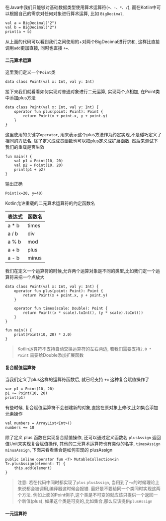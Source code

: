 在Java中我们只能够对基础数据类型使用算术运算符(`+、-、*、/`), 而在Kotlin中可以根据自己的需求对任何对象进行算术运算, 比如 `BigDecimal`,

```
val a = BigDecimal("2")
val b = BigDecimal("2")
print(a + b)
```

从上面的代码可以看到我们之间使用的+对两个BigDecimal进行求和, 这样比直接调用`add`更加直接, 同时也直接 `+=`.


#### 二元算术运算

这里我们定义一个`Point`类

```
data class Point(val x: Int, val y: Int)
```

接下来我们就看看如何实现对普通对象进行二元运算, 实现两个点相加, 在Point类中添加plus方法

```
data class Point(val x: Int, val y: Int) {
    operator fun plus(point: Point): Point {
        return Point(x + point.x, y + point.y)
    }
}
```

这里使用的关键字`operator`, 用来表示这个plus方法作为约定实现,不是碰巧定义了相同的方法名. 除了定义成成员函数也可以把plus定义成扩展函数. 然后来测试下我们的重载是否生效

```
fun main() {
    val p1 = Point(10, 20)
    val p2 = Point(10, 20)
    print(p1 + p2)
}
```

输出正确

```
Point(x=20, y=40)
```

Kotlin允许重载的二元算术运算符的约定函数名

| 表达式 | 函数名 |
| --- | --- |
| a * b | times |
| a / b | div |
| a % b | mod |
| a + b | plus |
| a - b | minus |


我们在定义一个运算符的时候,允许两个运算对象是不同的类型,比如我们定一个运算符来把一个点放大

```
data class Point(val x: Int, val y: Int) {
    operator fun plus(point: Point): Point {
        return Point(x + point.x, y + point.y)
    }

    operator fun times(scale: Double): Point {
        return Point((x * scale).toInt(), (y * scale).toInt())
    }
}

fun main() {
    print(Point(10, 20) * 2.0)
}
```

> Kotlin运算符不支持自动交换运算符的左右两边, 若我们需要支持`2.0 * Point` 需要给Double添加扩展函数


#### 复合赋值运算符

当我们定义了plus这样的运算符函数后, 就已经支持 `+=` 这种复合赋值操作了

```
var p1 = Point(10, 20)
p1 += Point(10, 20)
print(p1)
```

有些时候, 复合赋值运算符不会创建新的对象,直接在原对象上修改,比如集合添加元素操作
```
val numbers = ArrayList<Int>()
numbers += 10
```

除了定义 plus 函数在实现复合赋值操作, 还可以通过定义函数名 `plusAssign` 返回值Unit来实现复合赋值操作, 其他的二元算术运算符也有类似的名字, `timesAssign` `minusAssign`, 下面来看看集合是如何实现的 plusAssign

```
public inline operator fun <T> MutableCollection<in T>.plusAssign(element: T) {
    this.add(element)
}
```

> 注意: 若在代码中同时都实现了`plus` `plusAssign`, 当用到了`+=`的时候理论上来说都会被调用,编译器这时候会报错. 最好是不要给同一个类同时实现这两个方法. 例如上面的Point例子,这个类是不可变的就应该只提供一个返回一个新值(plus), 如果这个类是可变的,比如集合,那么应该提供`plusAssign`


#### 一元运算符
